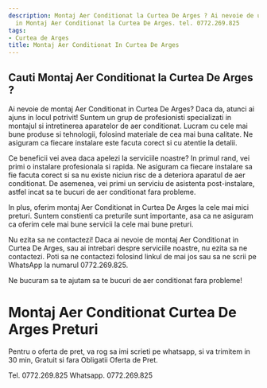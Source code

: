 ```yaml
---
description: Montaj Aer Conditionat la Curtea De Arges ? Ai nevoie de un profesionist
  in Montaj Aer Conditionat la Curtea De Arges. tel. 0772.269.825
tags:
- Curtea de Arges
title: Montaj Aer Conditionat In Curtea De Arges
---
```



## Cauti Montaj Aer Conditionat la Curtea De Arges ?

Ai nevoie de montaj Aer Conditionat in Curtea De Arges? Daca da, atunci ai ajuns in locul potrivit! Suntem un grup de profesionisti specializati in montajul si intretinerea aparatelor de aer conditionat. Lucram cu cele mai bune produse si tehnologii, folosind materiale de cea mai buna calitate. Ne asiguram ca fiecare instalare este facuta corect si cu atentie la detalii.

Ce beneficii vei avea daca apelezi la serviciile noastre? In primul rand, vei primi o instalare profesionala si rapida. Ne asiguram ca fiecare instalare sa fie facuta corect si sa nu existe niciun risc de a deteriora aparatul de aer conditionat. De asemenea, vei primi un serviciu de asistenta post-instalare, astfel incat sa te bucuri de aer conditionat fara probleme.

In plus, oferim montaj Aer Conditionat in Curtea De Arges la cele mai mici preturi. Suntem constienti ca preturile sunt importante, asa ca ne asiguram ca oferim cele mai bune servicii la cele mai bune preturi.

Nu ezita sa ne contactezi! Daca ai nevoie de montaj Aer Conditionat in Curtea De Arges, sau ai intrebari despre serviciile noastre, nu ezita sa ne contactezi. Poti sa ne contactezi folosind linkul de mai jos sau sa ne scrii pe WhatsApp la numarul 0772.269.825.

Ne bucuram sa te ajutam sa te bucuri de aer conditionat fara probleme!

# Montaj Aer Conditionat Curtea De Arges Preturi
Pentru o oferta de pret, va rog sa imi scrieti pe whatsapp, si va trimitem in 30 min, Gratuit si fara Obligatii Oferta de Pret.

Tel. 0772.269.825
Whatsapp. 0772.269.825